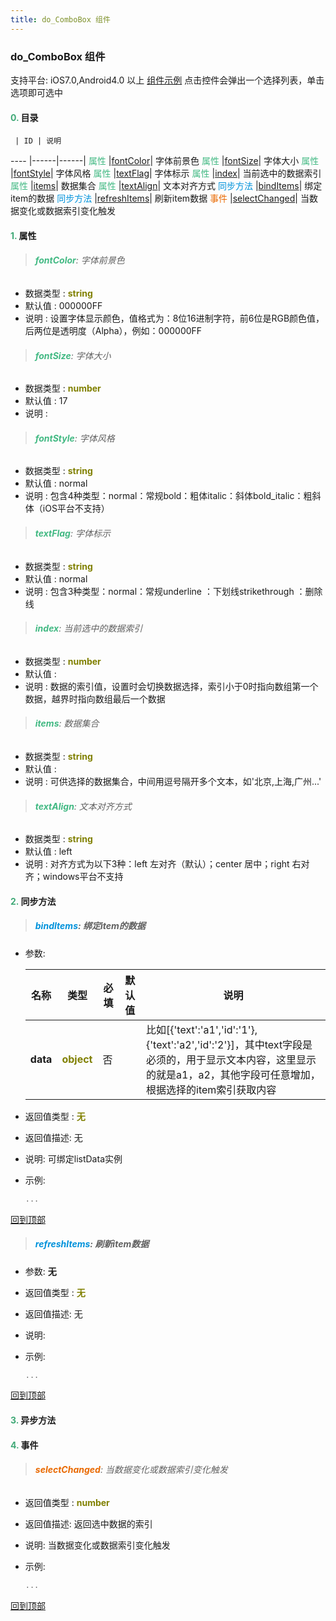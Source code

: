 ```yaml
---
title: do_ComboBox 组件
---
```


### do_ComboBox 组件

 支持平台: iOS7.0,Android4.0 以上
 [组件示例](https://github.com/do-api/docs-example/tree/master/source/view/do_ComboBox)
 点击控件会弹出一个选择列表，单击选项即可选中

#### <font color ='#40A977'>**0.**</font> 目录

     | ID | 说明
---- |------|------|
<font color ='#42b983'>属性</font>  |[fontColor](#fontColor)| 字体前景色
<font color ='#42b983'>属性</font>  |[fontSize](#fontSize)| 字体大小
<font color ='#42b983'>属性</font>  |[fontStyle](#fontStyle)| 字体风格
<font color ='#42b983'>属性</font>  |[textFlag](#textFlag)| 字体标示
<font color ='#42b983'>属性</font>  |[index](#index)| 当前选中的数据索引
<font color ='#42b983'>属性</font>  |[items](#items)| 数据集合
<font color ='#42b983'>属性</font>  |[textAlign](#textAlign)| 文本对齐方式
<font color ='#0092db'>同步方法</font>  |[bindItems](#bindItems)| 绑定item的数据
<font color ='#0092db'>同步方法</font>  |[refreshItems](#refreshItems)| 刷新item数据
<font color ='#e96900'>事件</font>  |[selectChanged](#selectChanged)| 当数据变化或数据索引变化触发

#### <font color ='#40A977'>**1.**</font> 属性

>###### <span id=fontColor><font color ='#42b983'>**fontColor**</font></span>: 字体前景色

- 数据类型 : <font color ='#808000'>**string**</font>
- 默认值 : 000000FF
- 说明 : 设置字体显示颜色，值格式为：8位16进制字符，前6位是RGB颜色值，后两位是透明度（Alpha），例如：000000FF

>###### <span id=fontSize><font color ='#42b983'>**fontSize**</font></span>: 字体大小

- 数据类型 : <font color ='#808000'>**number**</font>
- 默认值 : 17
- 说明 : 

>###### <span id=fontStyle><font color ='#42b983'>**fontStyle**</font></span>: 字体风格

- 数据类型 : <font color ='#808000'>**string**</font>
- 默认值 : normal
- 说明 : 包含4种类型：normal：常规bold：粗体italic：斜体bold_italic：粗斜体（iOS平台不支持）

>###### <span id=textFlag><font color ='#42b983'>**textFlag**</font></span>: 字体标示

- 数据类型 : <font color ='#808000'>**string**</font>
- 默认值 : normal
- 说明 : 包含3种类型：normal：常规underline ：下划线strikethrough ：删除线

>###### <span id=index><font color ='#42b983'>**index**</font></span>: 当前选中的数据索引

- 数据类型 : <font color ='#808000'>**number**</font>
- 默认值 : 
- 说明 : 数据的索引值，设置时会切换数据选择，索引小于0时指向数组第一个数据，越界时指向数组最后一个数据

>###### <span id=items><font color ='#42b983'>**items**</font></span>: 数据集合

- 数据类型 : <font color ='#808000'>**string**</font>
- 默认值 : 
- 说明 : 可供选择的数据集合，中间用逗号隔开多个文本，如'北京,上海,广州...'

>###### <span id=textAlign><font color ='#42b983'>**textAlign**</font></span>: 文本对齐方式

- 数据类型 : <font color ='#808000'>**string**</font>
- 默认值 : left
- 说明 : 对齐方式为以下3种：left 左对齐（默认）；center 居中；right 右对齐；windows平台不支持

#### <font color ='#40A977'>**2.**</font> 同步方法

>##### <span id=bindItems><font color ='#0092db'>**bindItems**</font></span>: 绑定item的数据

- 参数:

  名称 | 类型 |必填|默认值|说明
  ---- |-------------  |--------------|--------|------
  **data** |<font color ='#808000'>**object**</font> | 否 | |比如[{'text':'a1','id':'1'},{'text':'a2','id':'2'}]，其中text字段是必须的，用于显示文本内容，这里显示的就是a1，a2，其他字段可任意增加，根据选择的item索引获取内容
- 返回值类型 : <font color ='#808000'>**无**</font>
- 返回值描述: 无
- 说明: 可绑定listData实例
- 示例:

  ```javascript
  ...

  ```

[回到顶部](#top)

>##### <span id=refreshItems><font color ='#0092db'>**refreshItems**</font></span>: 刷新item数据

- 参数: **无**
- 返回值类型 : <font color ='#808000'>**无**</font>
- 返回值描述: 无
- 说明: 
- 示例:

  ```javascript
  ...

  ```

[回到顶部](#top)

#### <font color ='#40A977'>**3.**</font> 异步方法


#### <font color ='#40A977'>**4.**</font> 事件

>###### <span id=selectChanged><font color ='#e96900'>**selectChanged**</font></span>: 当数据变化或数据索引变化触发

- 返回值类型 : <font color ='#808000'>**number**</font>
- 返回值描述: 返回选中数据的索引
- 说明: 当数据变化或数据索引变化触发
- 示例:

  ```javascript
  ...

  ```

[回到顶部](#top)


